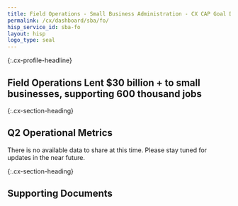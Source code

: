 ```yaml
---
title: Field Operations - Small Business Administration - CX CAP Goal Dashboard
permalink: /cx/dashboard/sba/fo/
hisp_service_id: sba-fo
layout: hisp
logo_type: seal
---
```


{:.cx-profile-headline}
## Field Operations Lent $30 billion + to small businesses, supporting 600 thousand jobs

{:.cx-section-heading}

## Q2 Operational Metrics

There is no available data to share at this time. Please stay tuned for updates in the near future.

{:.cx-section-heading}
## Supporting Documents
